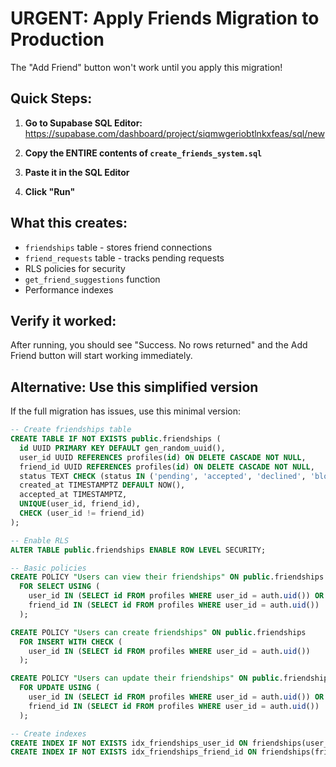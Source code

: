# URGENT: Apply Friends Migration to Production

The "Add Friend" button won't work until you apply this migration!

## Quick Steps:

1. **Go to Supabase SQL Editor:**
   https://supabase.com/dashboard/project/siqmwgeriobtlnkxfeas/sql/new

2. **Copy the ENTIRE contents of `create_friends_system.sql`**

3. **Paste it in the SQL Editor**

4. **Click "Run"**

## What this creates:
- `friendships` table - stores friend connections
- `friend_requests` table - tracks pending requests  
- RLS policies for security
- `get_friend_suggestions` function
- Performance indexes

## Verify it worked:
After running, you should see "Success. No rows returned" and the Add Friend button will start working immediately.

## Alternative: Use this simplified version

If the full migration has issues, use this minimal version:

```sql
-- Create friendships table
CREATE TABLE IF NOT EXISTS public.friendships (
  id UUID PRIMARY KEY DEFAULT gen_random_uuid(),
  user_id UUID REFERENCES profiles(id) ON DELETE CASCADE NOT NULL,
  friend_id UUID REFERENCES profiles(id) ON DELETE CASCADE NOT NULL,
  status TEXT CHECK (status IN ('pending', 'accepted', 'declined', 'blocked')) DEFAULT 'pending',
  created_at TIMESTAMPTZ DEFAULT NOW(),
  accepted_at TIMESTAMPTZ,
  UNIQUE(user_id, friend_id),
  CHECK (user_id != friend_id)
);

-- Enable RLS
ALTER TABLE public.friendships ENABLE ROW LEVEL SECURITY;

-- Basic policies
CREATE POLICY "Users can view their friendships" ON public.friendships
  FOR SELECT USING (
    user_id IN (SELECT id FROM profiles WHERE user_id = auth.uid()) OR
    friend_id IN (SELECT id FROM profiles WHERE user_id = auth.uid())
  );

CREATE POLICY "Users can create friendships" ON public.friendships
  FOR INSERT WITH CHECK (
    user_id IN (SELECT id FROM profiles WHERE user_id = auth.uid())
  );

CREATE POLICY "Users can update their friendships" ON public.friendships
  FOR UPDATE USING (
    user_id IN (SELECT id FROM profiles WHERE user_id = auth.uid()) OR
    friend_id IN (SELECT id FROM profiles WHERE user_id = auth.uid())
  );

-- Create indexes
CREATE INDEX IF NOT EXISTS idx_friendships_user_id ON friendships(user_id);
CREATE INDEX IF NOT EXISTS idx_friendships_friend_id ON friendships(friend_id);
```